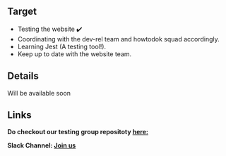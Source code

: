 ## Target

- Testing the website ✔️
- Coordinating with the dev-rel team and howtodok squad accordingly.
- Learning Jest (A testing tool!).
- Keep up to date with the website team.

## Details

Will be available soon

## Links

**Do checkout our testing group repositoty [here:](https://github.com/dokc/dokc.github.io)**

**Slack Channel: [Join us](https://dokcommunity.slack.com/archives/C036XTLQ3L2)**